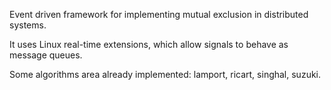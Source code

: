 Event driven framework for implementing mutual exclusion in distributed systems.

It uses Linux real-time extensions, which allow signals to behave as message queues.

Some algorithms area already implemented: lamport, ricart, singhal, suzuki.